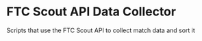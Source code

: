 # FTC Scout API Data Collector

Scripts that use the FTC Scout API to collect match data and sort it
